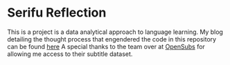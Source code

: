 # Serifu Reflection

This is a project is a data analytical approach to language learning. My blog detailing the thought process that engendered the code in this repository can be found [here](https://serifureflection.wordpress.com) 
A special thanks to the team over at [OpenSubs](https://www.opensubtitles.org/) for allowing me access to their subtitle dataset.

